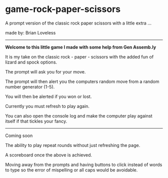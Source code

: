 # game-rock-paper-scissors
A prompt version of the classic rock paper scissors with a little extra ...


made by: Brian Loveless


******

__Welcome to this little game I made with some help from Gen Assemb.ly__

It is my take on the classic rock - paper - scissors with the added fun of lizard and spock options.

The prompt will ask you for your move.

The prompt will then alert you the computers random move from a random number generator (1-5).

You will then be alerted if you won or lost.


Currently you must refresh to play again.

You can also open the console log and make the computer play against itself if that tickles your fancy. 



*******

Coming soon 

The ability to play repeat rounds without just refreshing the page.

A scoreboard once the above is achieved.

Moving away from the prompts and having buttons to click instead of words to type so the error of mispelling or all caps would be avoidable.


